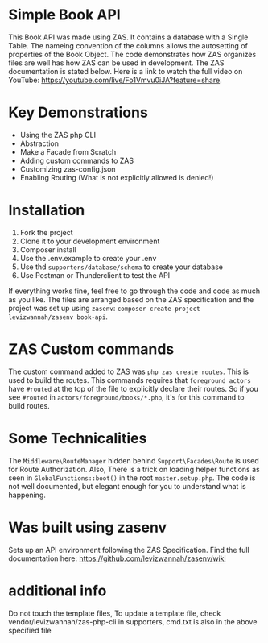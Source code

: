 # Simple Book API
This Book API was made using ZAS.
It contains a database with a Single Table. The nameing convention of the columns allows the autosetting of properties of the Book Object.
The code demonstrates how ZAS organizes files are well has how ZAS can be used in development. The ZAS documentation is stated below. Here is a link to watch the full video on YouTube: https://youtube.com/live/Fo1Vmvu0iJA?feature=share.

# Key Demonstrations
- Using the ZAS php CLI
- Abstraction
- Make a Facade from Scratch
- Adding custom commands to ZAS
- Customizing zas-config.json
- Enabling Routing (What is not explicitly allowed is denied!)

# Installation
1. Fork the project
2. Clone it to your development environment
3. Composer install
4. Use the .env.example to create your .env
5. Use thd `supporters/database/schema` to create your database
6. Use Postman or Thunderclient to test the API

If everything works fine, feel free to go through the code and code as much as you like.
The files are arranged based on the ZAS specification and the project was set up using `zasenv`: `composer create-project levizwannah/zasenv book-api`.

# ZAS Custom commands
The custom command added to ZAS was `php zas create routes`. This is used to build the routes. This commands requires that `foreground actors` have `#routed` at the top of the file to explicitly declare their routes. So if you see `#routed` in `actors/foreground/books/*.php`, it's for this command to
build routes.

# Some Technicalities
The `Middleware\RouteManager` hidden behind `Support\Facades\Route` is used for Route Authorization. Also, There is a trick on loading helper functions as seen in `GlobalFunctions::boot()` in the root `master.setup.php`. The code is not well documented, but elegant enough for you to understand what is happening.

# Was built using zasenv
Sets up an API environment following the ZAS Specification.
Find the full documentation here: https://github.com/levizwannah/zasenv/wiki

# additional info
Do not touch the template files,
To update a template file, check vendor/levizwannah/zas-php-cli in supporters,
cmd.txt is also in the above specified file
